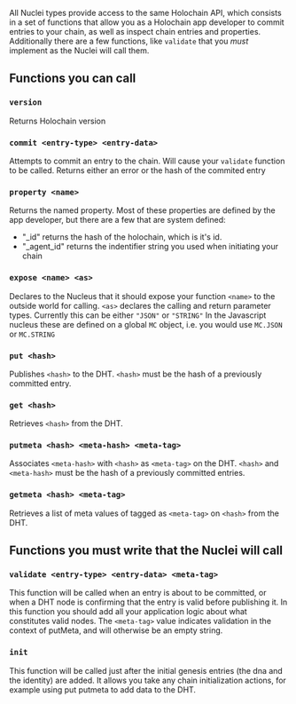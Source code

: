 All Nuclei types provide access to the same Holochain API, which consists in a set of functions that allow you as a Holochain app developer to commit entries to your chain, as well as inspect chain entries and properties.  Additionally there are a few functions, like `validate` that you *must* implement as the Nuclei will call them.

## Functions you can call

### `version` 

Returns Holochain version

### `commit <entry-type> <entry-data>`

Attempts to commit an entry to the chain.  Will cause your `validate` function to be called.  Returns either an error or the hash of the commited entry

### `property <name>`

Returns the named property.  Most of these properties are defined by the app developer, but there are a few that are system defined:  

- "_id" returns the hash of the holochain, which is it's id.
- "_agent_id" returns the indentifier string you used when initiating your chain

### `expose <name> <as>`

Declares to the Nucleus that it should expose your function `<name>` to the outside world for calling.  `<as>` declares the calling and return parameter types.  Currently this can be either `"JSON"` or `"STRING"`  In the Javascript nucleus these are defined on a global `MC` object, i.e. you would use `MC.JSON` or `MC.STRING`

### `put <hash>`

Publishes `<hash>` to the DHT.  `<hash>` must be the hash of a previously committed entry.

### `get <hash>`

Retrieves `<hash>` from the DHT. 

### `putmeta <hash> <meta-hash> <meta-tag>`

Associates `<meta-hash>` with `<hash>` as `<meta-tag>` on the DHT.  `<hash>` and `<meta-hash>` must be the hash of a previously committed entries.  

### `getmeta <hash> <meta-tag>`

Retrieves a list of meta values of tagged as `<meta-tag>` on `<hash>` from the DHT. 

## Functions you must write that the Nuclei will call

### `validate <entry-type> <entry-data> <meta-tag>`

This function will be called when an entry is about to be committed, or when a DHT node is confirming that the entry is valid before publishing it.  In this function you should add all your application logic about what constitutes valid nodes.  The `<meta-tag>` value indicates validation in the context of putMeta, and will otherwise be an empty string.

### `init`

This function will be called just after the initial genesis entries (the dna and the identity) are added.  It allows you take any chain initialization actions, for example using put putmeta to add data to the DHT. 